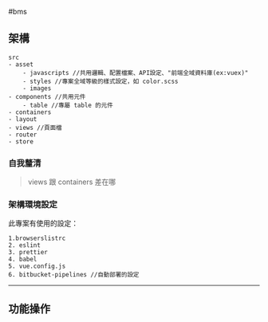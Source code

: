 #bms


## 架構

```
src
- asset
	- javascripts //共用邏輯、配置檔案、API設定、"前端全域資料庫(ex:vuex)"
	- styles //專案全域等級的樣式設定，如 color.scss
	- images 
- components //共用元件
	- table //專屬 table 的元件
- containers
- layout
- views //頁面檔
- router
- store
```

### 自我釐清
> views 跟 containers 差在哪





### 架構環境設定

此專案有使用的設定：

```
1.browserslistrc
2. eslint
3. prettier
4. babel
5. vue.config.js
6. bitbucket-pipelines //自動部署的設定
```

---

## 功能操作

